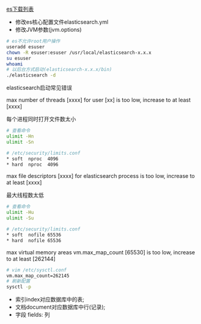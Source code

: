 [es下载列表](https://www.elastic.co/cn/downloads/past-releases#elasticsearch)

- 修改es核心配置文件elasticsearch.yml
- 修改JVM参数(jvm.options)

```bash
# es不允许root用户操作
useradd esuser
chown -R esuser:esuser /usr/local/elasticsearch-x.x.x
su esuser
whoami
# 以后台方式启动(elasticsearch-x.x.x/bin)
./elasticsearch -d
```

elasticsearch启动常见错误

max number of threads [xxxx] for user [xx] is too low, increase to at least [xxxx]

每个进程同时打开文件数太小

```bash
# 查看命令
ulimit -Hn
ulimit -Sn
```

```bash
# /etc/security/limits.conf
* soft  nproc  4096
* hard  nproc  4096
```

max file descriptors [xxxx] for elasticsearch process is too low, increase to at least [xxxx]

最大线程数太低

```bash
# 查看命令
ulimit -Hu
ulimit -Su
```

```bash
# /etc/security/limits.conf
* soft  nofile 65536
* hard  nofile 65536
```

max virtual memory areas vm.max_map_count [65530] is too low, increase to at least [262144]

```bash
# vim /etc/sysctl.conf
vm.max_map_count=262145
# 刷新配置
sysctl -p
```

- 索引index对应数据库中的表; 
- 文档document对应数据库中行(记录); 
- 字段 fields: 列
